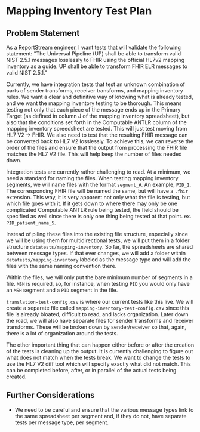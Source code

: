 # Mapping Inventory Test Plan

## Problem Statement
As a ReportStream engineer, I want tests that will validate the following statement: "The Universal Pipeline (UP) shall be
able to transform valid NIST 2.5.1 messages losslessly to FHIR using the official HL7v2 mapping inventory as a guide. 
UP shall be able to transform FHIR ELR messages to valid NIST 2.5.1."

Currently, we have integration tests that test an unknown combination of parts of sender transforms, receiver 
transforms, and mapping inventory rules. We want a clear and definitive way of knowing what is already tested, and we 
want the mapping inventory testing to be thorough. This means testing not only that each piece of the message ends up 
in the Primary Target (as defined in column J of the mapping inventory spreadsheet), but also that the conditions set
forth in the Computable ANTLR column of the mapping inventory spreedsheet are tested. This will just test moving from 
HL7 V2 -> FHIR. We also need to test that the resulting FHIR message can be converted back to HL7 V2 losslessly. To 
achieve this, we can reverse the order of the files and ensure that the output from processing the FHIR file matches 
the HL7 V2 file. This will help keep the number of files needed down. 

Integration tests are currently rather challenging to read. At a minimum, we need a standard for naming the files. When
testing mapping inventory segments, we will name files with the format `segment_#`. An example, 
`PID_1`. The corresponding FHIR file will be named the same, but will have a `.fhir` extension. This way, it is 
very apparent not only what the file is testing, but which file goes with it. If it gets down to where there may only 
be one complicated Computable ANTLR rule being tested, the field should be specified as well since there is only one thing being tested at that point. ex. `PID_patient_name_5`. 

Instead of piling these files into the existing file structure,
especially since we will be using them for multidirectional tests, we will put them in a folder structure 
`datatests/mapping-inventory`. So far, the spreadsheets are shared between message types. If that ever changes, we will
add a folder within `datatests/mapping-inventory` labeled as the message type and will add the files with the same 
naming convention there. 

Within the files, we will only put the bare minimum number of segments in a file. `MSH` is required, so, for 
instance, when testing `PID` you would only have an `MSH` segment and a `PID` segment in the file. 

`translation-test-config.csv` is where our current tests like this live. We will create a separate file called 
`mapping-inventory-test-config.csv` since this file is already bloated, difficult to read, and lacks organization. 
Later down the road, we will also have separate files for sender transforms and receiver transforms. These will be 
broken down by sender/receiver so that, again, there is a lot of organization around the tests.

The other important thing that can happen either before or after the creation of the tests is cleaning up the output.
It is currently challenging to figure out what does not match when the tests break. We want to change the tests to use 
the HL7 V2 diff tool which will specify exactly what did not match. This can be completed before, after, or in parallel
of the actual tests being created. 

## Further Considerations
- We need to be careful and ensure that the various message types link to the same spreadsheet per segment and, if they 
do not, have separate tests per message type, per segment. 